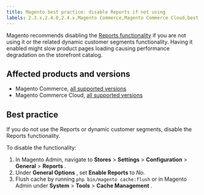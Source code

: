 ```yaml
---
title: Magento best practice: disable Reports if not using
labels: 2.3.x,2.4.0,2.4.x,Magento Commerce,Magento Commerce Cloud,best practices,performance,reports
---
```


Magento recommends disabling the [Reports functionality](https://docs.magento.com/user-guide/configuration/general/reports.html) if you are not using it or the related dynamic customer segments functionality. Having it enabled might slow product pages loading causing performance degradation on the storefront catalog.

## Affected products and versions

* Magento Commerce, [all supported versions](https://magento.com/sites/default/files/magento-software-lifecycle-policy.pdf) 
* Magento Commerce Cloud, [all supported versions](https://magento.com/sites/default/files/magento-software-lifecycle-policy.pdf) 

## Best practice

If you do not use the Reports or dynamic customer segments, disable the Reports functionality.

To disable the functionality:

1. In Magento Admin, navigate to **Stores** > **Settings** > **Configuration** > **General** > **Reports** .
1. Under **General Options** , set **Enable Reports** to *No.* 
1. Flush cache by running `php bin/magento cache:flush` or in Magento Admin under **System** > **Tools** > **Cache Management** .

